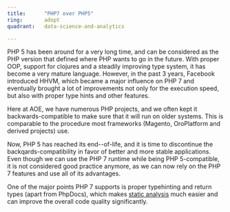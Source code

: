 ```yaml
---
title:      "PHP7 over PHP5"
ring:       adopt
quadrant:   data-science-and-analytics

---
```


PHP 5 has been around for a very long time, and can be considered as the PHP version that defined where PHP wants to go in the future.
With proper OOP, support for clojures and a steadily improving type system, it has become a very mature language.
However, in the past 3 years, Facebook introduced HHVM, which became a major influence on PHP 7 and eventually brought a lot of improvements not only for the execution speed, but also with proper type hints and other features.

Here at AOE, we have numerous PHP projects, and we often kept it backwards-compatible to make sure that it will run on older systems. This is comparable to the procedure most frameworks (Magento, OroPlatform and derived projects) use.

Now, PHP 5 has reached its end--of-life, and it is time to discontinue the backqards-compatibility in favor of better and more stable applications.
Even though we can use the PHP 7 runtime while being PHP 5-compatible, it is not considered good practice anymore, as we can now rely on the PHP 7 features and use all of its advantages.

One of the major points PHP 7 supports is proper typehinting and return types (apart from PhpDocs), which makes [static analysis](/tools/phan.html) much easier and can improve the overall code quality significantly.
